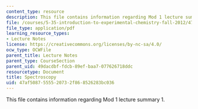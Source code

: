 ```yaml
---
content_type: resource
description: This file contains information regarding Mod 1 lecture summary 1.
file: /courses/5-35-introduction-to-experimental-chemistry-fall-2012/47af5087555520732f868526283bc036_MIT5_35F12_Module_1LS1.pdf
file_type: application/pdf
learning_resource_types:
- Lecture Notes
license: https://creativecommons.org/licenses/by-nc-sa/4.0/
ocw_type: OCWFile
parent_title: Lecture Notes
parent_type: CourseSection
parent_uid: 49dacdbf-fdcb-89ef-baa7-077626718ddc
resourcetype: Document
title: Spectroscopy
uid: 47af5087-5555-2073-2f86-8526283bc036
---
```

This file contains information regarding Mod 1 lecture summary 1.